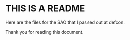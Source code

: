 # THIS IS A README

Here are the files for the SAO that I passed out at defcon.

Thank you for reading this document.
